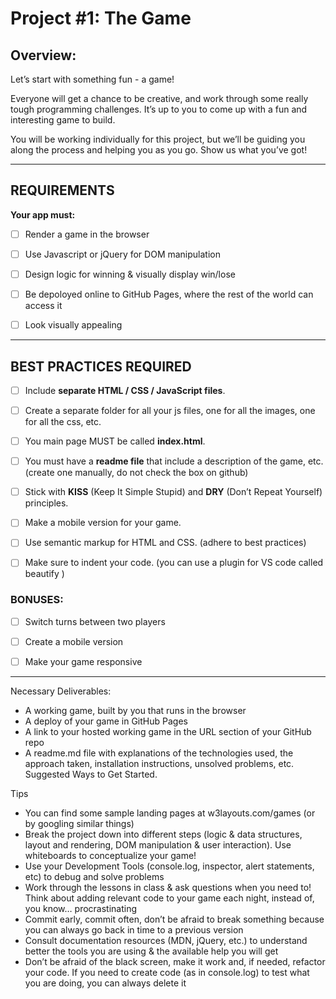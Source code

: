 # Project #1: The Game

## Overview:

Let’s start with something fun - a game!

Everyone will get a chance to be creative, and work through some really tough programming challenges. It’s up to you to come up with a fun and interesting game to build.

You will be working individually for this project, but we’ll be guiding you along the process and helping you as you go. Show us what you’ve got!

---

## REQUIREMENTS
**Your app must:**

- [ ] Render a game in the browser

- [ ] Use Javascript or jQuery for DOM manipulation

- [ ] Design logic for winning & visually display win/lose

- [ ] Be depoloyed online to GitHub Pages, where the rest of the world can access it

- [ ] Look visually appealing

---

## BEST PRACTICES REQUIRED
- [ ] Include **separate HTML / CSS / JavaScript files**.
- [ ] Create a separate folder for all your js files, one for all the images, one for all the css, etc. 
- [ ] You main page MUST be called **index.html**.
- [ ] You must have a **readme file** that include a description of the game, etc.(create one manually, do not check the box on github)
- [ ] Stick with **KISS** (Keep It Simple Stupid) and **DRY** (Don’t Repeat Yourself) principles.
- [ ] Make a mobile version for your game.
- [ ] Use semantic markup for HTML and CSS. (adhere to best practices)
- [ ] Make sure to indent your code. (you can use a plugin for VS code called beautify )



### BONUSES: 
- [ ] Switch turns between two players
- [ ] Create a mobile version 
- [ ] Make your game responsive


---

Necessary Deliverables:

- A working game, built by you that runs in the browser
- A deploy of your game in GitHub Pages
- A link to your hosted working game in the URL section of your GitHub repo
- A readme.md file with explanations of the technologies used, the approach taken, installation instructions, unsolved problems, etc.
Suggested Ways to Get Started.


Tips
- You can find some sample landing pages at w3layouts.com/games (or by googling similar things)
- Break the project down into different steps (logic & data structures, layout and rendering, DOM manipulation & user interaction). Use whiteboards to conceptualize your game!
- Use your Development Tools (console.log, inspector, alert statements, etc) to debug and solve problems
- Work through the lessons in class & ask questions when you need to! Think about adding relevant code to your game each night, instead of, you know… procrastinating
- Commit early, commit often, don’t be afraid to break something because you can always go back in time to a previous version
- Consult documentation resources (MDN, jQuery, etc.) to understand better the tools you are using & the available help you will get
- Don’t be afraid of the black screen, make it work and, if needed, refactor your code. If you need to create code (as in console.log) to test what you are doing, you can always delete it












